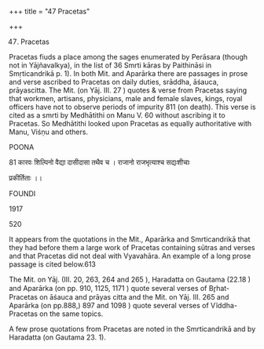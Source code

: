 +++
title = "47 Pracetas"

+++

47. Pracetas 

Pracetas fiuds a place among the sages enumerated by Perāsara (though not in Yājñavalkya), in the list of 36 Smrti kāras by Paithināsi in Smṛticandrikā p. 1). In both Mit. and Aparārka there are passages in prose and verse ascribed to Pracetas on daily duties, srāddha, āśauca, prāyascitta. The Mit. (on Yāj. III. 27 ) quotes & verse from Pracetas saying that workmen, artisans, physicians, male and female slaves, kings, royal officers have not to observe periods of impurity 811 (on death). This verse is cited as a smrti by Medhātithi on Manu V. 60 without ascribing it to Pracetas. So Medhātithi looked upon Pracetas as equally authoritative with Manu, Viśṇu and others. 

POONA 

81 कारवः शिल्पिनो वैद्या दासीदासा तथैव च । राजानो राजभृत्याश्च सद्यःशीचाः 

प्रकीर्तिताः ।। 

FOUNDI 

1917 

520 



It appears from the quotations in the Mit., Aparārka and Smrticandrikā that they had before them a large work of Pracetas containing sūtras and verses and that Pracetas did not deal with Vyavahāra. An example of a long prose passage is cited below.613 

The Mit. on Yāj. (III. 20, 263, 264 and 265 ), Haradatta on Gautama (22.18 ) and Aparārka (on pp. 910, 1125, 1171 ) quote several verses of Br̥hat-Pracetas on āśauca and prāyas citta and the Mit. on Yāj. III. 265 and Aparārka (on pp.888,) 897 and 1098 ) quote several verses of Vĩddha-Pracetas on the same topics. 

A few prose quotations from Pracetas are noted in the Smrticandrikā and by Haradatta (on Gautama 23. 1). 
